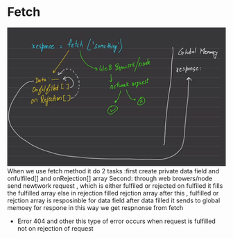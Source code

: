 # Fetch 

![Fetch working ](image.png)
When we use fetch method it do 2 tasks :first create private data field and onfulfiled[] and onRejection[] array
Second: through web browers/node send newtwork request , which is either fulfiled or rejected
on fulfiled it fills the fulfilled array else in rejection filled rejction array after this , fulfilled or rejction array is resposinble for data field after data filled it sends to global memoey for respone in this way we get respnonse from fetch

- Error 404 and other this type of error occurs when request is fulfilled not on rejection of request